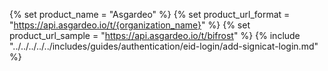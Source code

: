 {% set product_name = "Asgardeo" %}
{% set product_url_format = "https://api.asgardeo.io/t/{organization_name}" %}
{% set product_url_sample = "https://api.asgardeo.io/t/bifrost" %}
{% include "../../../../../includes/guides/authentication/eid-login/add-signicat-login.md" %}